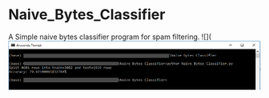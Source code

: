 # Naive_Bytes_Classifier
A Simple naive bytes classifier program for spam filtering.
![](![](https://github.com/KunalRRathod/Naive_Bytes_Classifier/blob/master/Naive_Bytes_Classifier.PNG)
